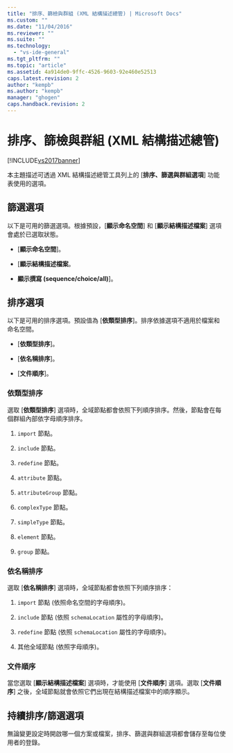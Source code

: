 ```yaml
---
title: "排序、篩檢與群組 (XML 結構描述總管) | Microsoft Docs"
ms.custom: ""
ms.date: "11/04/2016"
ms.reviewer: ""
ms.suite: ""
ms.technology: 
  - "vs-ide-general"
ms.tgt_pltfrm: ""
ms.topic: "article"
ms.assetid: 4a914de0-9ffc-4526-9603-92e460e52513
caps.latest.revision: 2
author: "kempb"
ms.author: "kempb"
manager: "ghogen"
caps.handback.revision: 2
---
```

# 排序、篩檢與群組 (XML 結構描述總管)
[!INCLUDE[vs2017banner](../code-quality/includes/vs2017banner.md)]

本主題描述可透過 XML 結構描述總管工具列上的 \[**排序、篩選與群組選項**\] 功能表使用的選項。  
  
## 篩選選項  
 以下是可用的篩選選項。根據預設，\[**顯示命名空間**\] 和 \[**顯示結構描述檔案**\] 選項會處於已選取狀態。  
  
-   \[**顯示命名空間**\]。  
  
-   \[**顯示結構描述檔案**。  
  
-   **顯示撰寫 \(sequence\/choice\/all\)**\]。  
  
## 排序選項  
 以下是可用的排序選項。預設值為 \[**依類型排序**\]。排序依據選項不適用於檔案和命名空間。  
  
-   \[**依類型排序**\]。  
  
-   \[**依名稱排序**\]。  
  
-   \[**文件順序**\]。  
  
### 依類型排序  
 選取 \[**依類型排序**\] 選項時，全域節點都會依照下列順序排序。然後，節點會在每個群組內部依字母順序排序。  
  
1.  `import` 節點。  
  
2.  `include` 節點。  
  
3.  `redefine` 節點。  
  
4.  `attribute` 節點。  
  
5.  `attributeGroup` 節點。  
  
6.  `complexType` 節點。  
  
7.  `simpleType` 節點。  
  
8.  `element` 節點。  
  
9. `group` 節點。  
  
### 依名稱排序  
 選取 \[**依名稱排序**\] 選項時，全域節點都會依照下列順序排序：  
  
1.  `import` 節點 \(依照命名空間的字母順序\)。  
  
2.  `include` 節點 \(依照 `schemaLocation` 屬性的字母順序\)。  
  
3.  `redefine` 節點 \(依照 `schemaLocation` 屬性的字母順序\)。  
  
4.  其他全域節點 \(依照字母順序\)。  
  
### 文件順序  
 當您選取 \[**顯示結構描述檔案**\] 選項時，才能使用 \[**文件順序**\] 選項。選取 \[**文件順序**\] 之後，全域節點就會依照它們出現在結構描述檔案中的順序顯示。  
  
## 持續排序\/篩選選項  
 無論變更設定時開啟哪一個方案或檔案，排序、篩選與群組選項都會儲存至每位使用者的登錄。